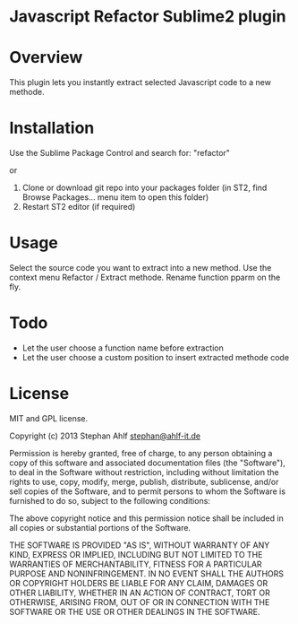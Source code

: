Javascript Refactor Sublime2 plugin
===============================

Overview
========

This plugin lets you instantly extract selected Javascript code to a new methode.


Installation
============

Use the Sublime Package Control and search for: "refactor"

or

1. Clone or download git repo into your packages folder (in ST2, find Browse Packages... menu item to open this folder)
2. Restart ST2 editor (if required)


Usage
=====

Select the source code you want to extract into a new method. Use the context menu Refactor / Extract methode. Rename function pparm on the fly.


Todo
====

- Let the user choose a function name before extraction
- Let the user choose a custom position to insert extracted methode code


License
=======


MIT and GPL license.

Copyright (c) 2013 Stephan Ahlf <stephan@ahlf-it.de>

Permission is hereby granted, free of charge, to any person obtaining a copy of this software and associated documentation files (the "Software"), to deal in the Software without restriction, including without limitation the rights to use, copy, modify, merge, publish, distribute, sublicense, and/or sell copies of the Software, and to permit persons to whom the Software is furnished to do so, subject to the following conditions:

The above copyright notice and this permission notice shall be included in all copies or substantial portions of the Software.

THE SOFTWARE IS PROVIDED "AS IS", WITHOUT WARRANTY OF ANY KIND, EXPRESS OR IMPLIED, INCLUDING BUT NOT LIMITED TO THE WARRANTIES OF MERCHANTABILITY, FITNESS FOR A PARTICULAR PURPOSE AND NONINFRINGEMENT. IN NO EVENT SHALL THE AUTHORS OR COPYRIGHT HOLDERS BE LIABLE FOR ANY CLAIM, DAMAGES OR OTHER LIABILITY, WHETHER IN AN ACTION OF CONTRACT, TORT OR OTHERWISE, ARISING FROM, OUT OF OR IN CONNECTION WITH THE SOFTWARE OR THE USE OR OTHER DEALINGS IN THE SOFTWARE.